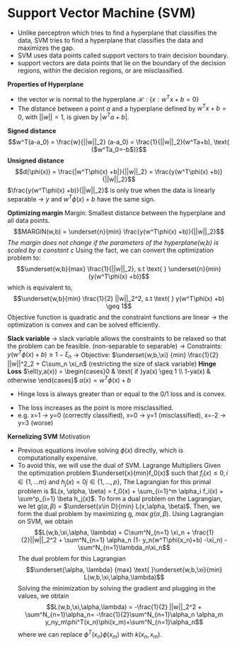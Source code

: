# Support Vector Machine (SVM)
- Unlike perceptron which tries to find a hyperplane that classifies the data, SVM tries to find a hyperplane that classifies the data and maximizes the gap.
- SVM uses data points called support vectors to train decision boundary.
- support vectors are data points that lie on the boundary of the decision regions, within the decision regions, or are misclassified.

**Properties of Hyperplane**
- the vector $w$ is normal to the hyperplane $\mathcal H$ : $\{x: w^Tx+b = 0\}$ 
- The distance between a point $a$ and a hyperplane defined by $w^Tx+b=0$, with $||w|| =1$, is given by $|w^Ta+b|$.

**Signed distance**
$$w^T(a-a_0) = \frac{w}{||w||_2} (a-a_0) = \frac{1}{||w||_2}(w^Ta+b), \text{ ($w^Ta_0=-b$)}$$
**Unsigned distance**
$$d(\phi(x)) = \frac{|w^T\phi(x) +b|}{||w||_2} = \frac{y(w^T\phi(x) +b)}{||w||_2}$$
$\frac{y(w^T\phi(x) +b)}{||w||_2}$ is only true when the data is linearly separable $\rightarrow$ $y$ and $w^T\phi(x) +b$ have the same sign.

**Optimizing margin**
Margin: Smallest distance between the hyperplane and all data points.
$$MARGIN(w,b) = \underset{n}{min} \frac{y(w^T\phi(x) +b)}{||w||_2}$$
*The margin does not change if the parameters of the hyperplane(w,b) is scaled by a constant c*
Using the fact, we can convert the optimization problem to:
$$\underset{w,b}{max} \frac{1}{||w||_2}, s.t \text{ } \underset{n}{min} (y(w^T\phi(x) +b))$$
which is equivalent to, $$\underset{w,b}{min} \frac{1}{2} ||w||_2^2, s.t \text{ } y(w^T\phi(x) +b) \geq 1$$
Objective function is quadratic and the constraint functions are linear $\rightarrow$ the optimization is convex and can be solved efficiently.

**Slack variable**
$\rightarrow$ slack variable allows the constraints to be relaxed so that the problem can be feasible. (non-separable to separable)
$\rightarrow$ Constraints: $y(w^T\phi(x) +b) \geq 1-\xi_n$
$\rightarrow$ Objective: $\underset{w,b,\xi} {min} \frac{1}{2} ||w||^2_2 + C\sum_n \xi_n$ (restricting the size of slack variable)
**Hinge Loss**
$\ell(y,a(x)) = \begin{cases}0 & \text{ if }ya(x) \geq 1 \\ 1-ya(x) & otherwise \end{cases}$ 
$a(x) = w^T\phi(x)+b$ 
* Hinge loss is always greater than or equal to the 0/1 loss and is convex.
- The loss increases as the point is more misclassified. 
- e.g. x=1 $\rightarrow$ y=0 (correctly classified), x=0 $\rightarrow$ y=1 (misclassified), x=-2 $\rightarrow$ y=3 (worse)

**Kernelizing SVM**
Motivation
* Previous equations involve solving $\phi(x)$ directly, which is computationally expensive.
* To avoid this, we will use the dual of SVM.
Lagrange Multipliers
Given the optimization problem $\underset{x}{min}f_0(x)$ such that $f_i(x) \leq 0, i \in \{1,\dots m\}$ and $h_j(x) = 0 j\in \{1,\dots,p\}$, The Lagrangian for this primal problem is $L(x, \alpha, \beta) = f_0(x) + \sum_{i=1}^m \alpha_i f_i(x) + \sum^p_{i=1} \beta h_j(x)$.
To form a dual problem on the Lagrangian, we let g($\alpha, \beta$) = $\underset{x\in D}{min} L(x,\alpha, \beta)$.
Then, we form the dual problem by maximizing g, $max$ $g(\alpha, \beta)$.
Using Lagrangian on SVM, we obtain 
$$L(w,b,\xi,\alpha, \lambda) = C\sum^N_{n=1} \xi_n + \frac{1}{2}||w||_2^2 + \sum^N_{n=1} \alpha_n (1- y_n(w^T\phi(x_n)+b) -\xi_n) - \sum^N_{n=1}\lambda_n\xi_n$$
The dual problem for this Lagrangian
$$\underset{\alpha, \lambda} {max} \text{ }\underset{w,b,\xi}{min} L(w,b,\xi,\alpha,\lambda)$$
Solving the minimization by solving the gradient and plugging in the values, we obtain
$$L(w,b,\xi,\alpha,\lambda) = -\frac{1}{2} ||w||_2^2 + \sum^N_{n=1}\alpha_n= -\frac{1}{2}\sum^N_{n=1}\alpha_n \alpha_m y_ny_m\phi^T(x_n)\phi(x_m)+\sum^N_{n=1}\alpha_n$$
where we can replace $\phi^T(x_n)\phi(x_m)$ with $k(x_n,x_m)$.

